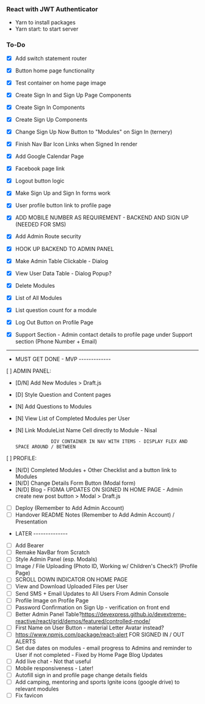 ### React with JWT Authenticator

* Yarn to install packages
* Yarn start: to start server

### To-Do

* [x] Add switch statement router
* [x] Button home page functionality
* [x] Test container on home page image
* [x] Create Sign In and Sign Up Page Components
* [x] Create Sign In Components
* [x] Create Sign Up Components
* [x] Change Sign Up Now Button to "Modules" on Sign In (ternery)
* [x] Finish Nav Bar Icon Links when Signed In render
* [x] Add Google Calendar Page
* [x] Facebook page link
* [x] Logout button logic
* [x] Make Sign Up and Sign In forms work
* [x] User profile button link to profile page
* [x] ADD MOBILE NUMBER AS REQUIREMENT - BACKEND AND SIGN UP (NEEDED FOR SMS)
* [x] Add Admin Route security 
* [x] HOOK UP BACKEND TO ADMIN PANEL
* [x] Make Admin Table Clickable - Dialog 
* [x] View User Data Table - Dialog Popup?
* [x] Delete Modules
* [x] List of All Modules
* [x] List question count for a module
* [x] Log Out Button on Profile Page
* [x] Support Section - Admin contact details to profile page under Support section (Phone Number + Email)


---------------------------------------------------------------


* MUST GET DONE - MVP -------------


[ ] ADMIN PANEL:

* [D/N] Add New Modules > Draft.js
* [D] Style Question and Content pages
* [N] Add Questions to Modules 
* [N] View List of Completed Modules per User
* [N] Link ModuleList Name Cell directly to Module - Nisal

                   DIV CONTAINER IN NAV WITH ITEMS - DISPLAY FLEX AND SPACE AROUND / BETWEEN
[ ] PROFILE:
* [N/D] Completed Modules + Other Checklist and a button link to Modules
* [N/D] Change Details Form Button (Modal form)
* [N/D] Blog - FIGMA UPDATES ON SIGNED IN HOME PAGE - Admin create new post button > Modal > Draft.js


* [ ] Deploy (Remember to Add Admin Account)
* [ ] Handover README Notes (Remember to Add Admin Account) / Presentation

* LATER --------------
* [ ] Add Bearer
* [ ] Remake NavBar from Scratch
* [ ] Style Admin Panel (esp. Modals)
* [ ] Image / File Uploading (Photo ID, Working w/ Children's Check?) (Profile Page)
* [ ] SCROLL DOWN INDICATOR ON HOME PAGE
* [ ] View and Download Uploaded Files per User
* [ ] Send SMS + Email Updates to All Users From Admin Console
* [ ] Profile Image on Profile Page
* [ ] Password Confirmation on Sign Up - verification on front end
* [ ] Better Admin Panel Table?https://devexpress.github.io/devextreme-reactive/react/grid/demos/featured/controlled-mode/
* [ ] First Name on User Button - material Letter Avatar instead?
* [ ] https://www.npmjs.com/package/react-alert FOR SIGNED IN / OUT ALERTS
* [ ] Set due dates on modules - email progress to Admins and reminder to User if not completed - Fixed by Home Page Blog Updates
* [ ] Add live chat - Not that useful
* [ ] Mobile responsiveness - Later!
* [ ] Autofill sign in and profile page change details fields
* [ ] Add camping, mentoring and sports Ignite icons (google drive) to relevant modules
* [ ] Fix favicon